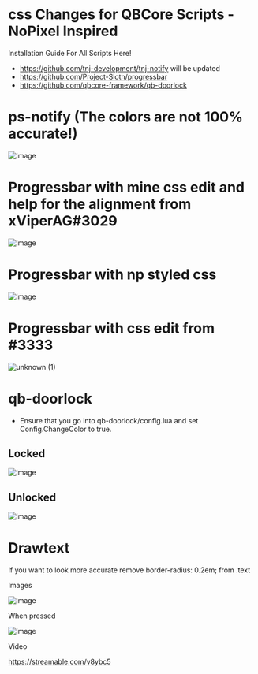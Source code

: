# css Changes for QBCore Scripts - NoPixel Inspired

Installation Guide For All Scripts Here!

* https://github.com/tnj-development/tnj-notify will be updated 
* https://github.com/Project-Sloth/progressbar
* https://github.com/qbcore-framework/qb-doorlock

# ps-notify (The colors are not 100% accurate!)

![image](https://user-images.githubusercontent.com/76920136/168729052-cb669845-0dfd-4aae-b1b5-5260affa4702.png)

# Progressbar with mine css edit and help for the alignment from xViperAG#3029

![image](https://i.imgur.com/09nqjt4.jpeg)

# Progressbar with np styled css

![image](https://user-images.githubusercontent.com/76920136/168878386-7d653d49-cf10-4d21-88ea-261fdec48965.png)

# Progressbar with css edit from </mahone>#3333

![unknown (1)](https://user-images.githubusercontent.com/76920136/168884504-ea1cbc4d-679c-4358-9158-def1e663fbab.png)


# qb-doorlock

* Ensure that you go into qb-doorlock/config.lua and set Config.ChangeColor to true.

## Locked
![image](https://i.imgur.com/kP3I2FM.png)

## Unlocked
![image](https://i.imgur.com/x61ISru.png)

# Drawtext 
If you want to look more accurate remove border-radius: 0.2em; from .text

Images 

![image](https://user-images.githubusercontent.com/76920136/168768091-194e130e-67b1-4c85-b3ca-86530adb2330.png)

When pressed

![image](https://user-images.githubusercontent.com/76920136/168768152-addb2e3a-86f4-4353-8152-db5be66678c3.png)

Video

https://streamable.com/v8ybc5

